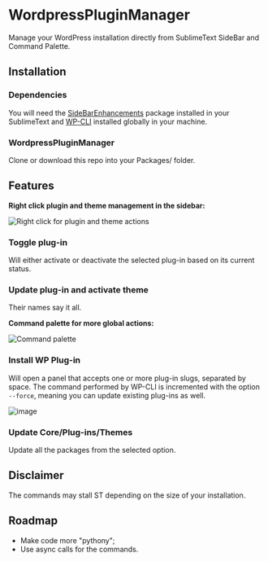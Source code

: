# WordpressPluginManager

Manage your WordPress installation directly from SublimeText SideBar and Command Palette. 

## Installation

### Dependencies

You will need the [SideBarEnhancements](titoBouzout/SideBarEnhancements) package installed in your SublimeText and [WP-CLI](https://wp-cli.org/) installed globally in your machine.

### WordpressPluginManager

Clone or download this repo into your Packages/ folder.

## Features

**Right click plugin and theme management in the sidebar:**

![Right click for plugin and theme actions](https://user-images.githubusercontent.com/700448/145997958-b69f4666-e394-4973-b377-08d625e6acc2.jpg)

### Toggle plug-in

Will either activate or deactivate the selected plug-in based on its current status.

### Update plug-in and activate theme

Their names say it all.

**Command palette for more global actions:**

![Command palette](https://user-images.githubusercontent.com/700448/145997962-bf72e5fa-2419-4559-a938-e0e4fddfbb52.jpg)

### Install WP Plug-in

Will open a panel that accepts one or more plug-in slugs, separated by space. The command performed by WP-CLI is incremented with the option `--force`, meaning you can update existing plug-ins as well.

![image](https://user-images.githubusercontent.com/700448/145999750-09d6c941-2861-48b7-bf93-a2aab65b21f7.png)

### Update Core/Plug-ins/Themes

Update all the packages from the selected option.

## Disclaimer

The commands may stall ST depending on the size of your installation.

## Roadmap

* Make code more "pythony";
* Use async calls for the commands.
